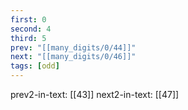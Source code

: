 ```yaml
---
first: 0
second: 4
third: 5
prev: "[[many_digits/0/44]]"
next: "[[many_digits/0/46]]"
tags: [odd]
---
```

prev2-in-text: [[43]]
next2-in-text: [[47]]
